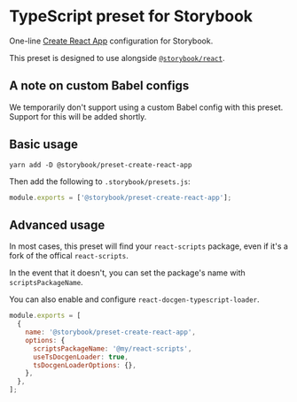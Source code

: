# TypeScript preset for Storybook

One-line [Create React App](https://github.com/facebook/create-react-app) configuration for Storybook.

This preset is designed to use alongside [`@storybook/react`](https://github.com/storybookjs/storybook/tree/master/app/react).

## A note on custom Babel configs

We temporarily don't support using a custom Babel config with this preset. Support for this will be added shortly.

## Basic usage

```
yarn add -D @storybook/preset-create-react-app
```

Then add the following to `.storybook/presets.js`:

```js
module.exports = ['@storybook/preset-create-react-app'];
```

## Advanced usage

In most cases, this preset will find your `react-scripts` package, even if it's a fork of the offical `react-scripts`.

In the event that it doesn't, you can set the package's name with `scriptsPackageName`.

You can also enable and configure `react-docgen-typescript-loader`.

```js
module.exports = [
  {
    name: '@storybook/preset-create-react-app',
    options: {
      scriptsPackageName: '@my/react-scripts',
      useTsDocgenLoader: true,
      tsDocgenLoaderOptions: {},
    },
  },
];
```
